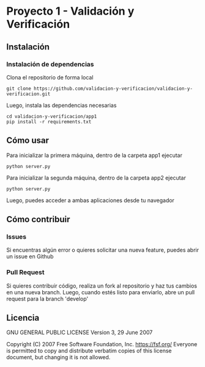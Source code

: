 # Proyecto 1 - Validación y Verificación 

## Instalación

### Instalación de dependencias

Clona el repositorio de forma local

``` 
git clone https://github.com/validacion-y-verificacion/validacion-y-verificacion.git
```

Luego, instala las dependencias necesarias

``` 
cd validacion-y-verificacion/app1
pip install -r requirements.txt
```

## Cómo usar

Para inicializar la primera máquina, dentro de la carpeta app1 ejecutar
``` 
python server.py
```

Para inicializar la segunda máquina, dentro de la carpeta app2 ejecutar
``` 
python server.py
```

Luego, puedes acceder a ambas aplicaciones desde tu navegador

## Cómo contribuir 

### Issues

Si encuentras algún error o quieres solicitar una nueva feature, puedes abrir un issue en Github

### Pull Request

Si quieres contribuir código, realiza un fork al repositorio y haz tus cambios en una nueva branch. 
Luego, cuando estés listo para enviarlo, abre un pull request para la branch 'develop'

## Licencia 

GNU GENERAL PUBLIC LICENSE
                       Version 3, 29 June 2007

 Copyright (C) 2007 Free Software Foundation, Inc. <https://fsf.org/>
 Everyone is permitted to copy and distribute verbatim copies
 of this license document, but changing it is not allowed.
